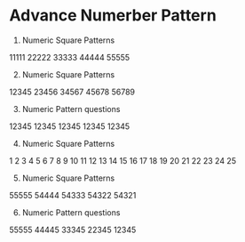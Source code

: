 # Advance Numerber Pattern

1. Numeric Square Patterns

11111
22222
33333
44444
55555

2. Numeric Square Patterns

12345
23456
34567
45678
56789

3. Numeric Pattern questions

12345
12345
12345
12345
12345

4. Numeric Square Patterns

1  2  3  4  5
6  7  8  9 10
11 12 13 14 15
16 17 18 19 20
21 22 23 24 25

5. Numeric Square Patterns

55555
54444
54333
54322
54321

6. Numeric Pattern questions

55555
44445
33345
22345
12345